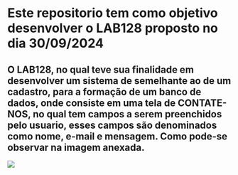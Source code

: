 # Este repositorio tem como objetivo desenvolver o LAB128 proposto no dia 30/09/2024
## O LAB128, no qual teve sua finalidade em desenvolver um sistema de semelhante ao de um cadastro, para a formação de um banco de dados, onde consiste em uma tela de CONTATE-NOS, no qual tem campos a serem preenchidos pelo usuario, esses campos são denominados como nome, e-mail e mensagem. Como pode-se observar na imagem anexada.
<img src="https://images01.nicepagecdn.com/page/11/89/pt/modelo-html-spreview-118947.webp">
